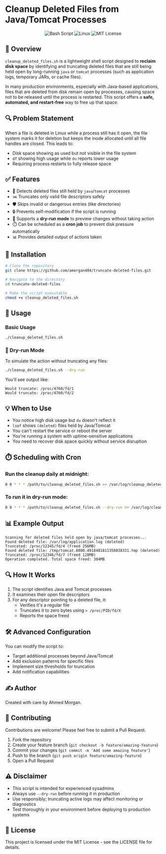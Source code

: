 # Cleanup Deleted Files from Java/Tomcat Processes

<div align="center">
    <img src="https://img.shields.io/badge/Shell-Bash-blue?style=flat-square&logo=gnu-bash" alt="Bash Script">
    <img src="https://img.shields.io/badge/Platform-Linux-green?style=flat-square&logo=linux" alt="Linux">
    <img src="https://img.shields.io/badge/License-MIT-yellow?style=flat-square" alt="MIT License">
</div>

## 🧹 Overview

`cleanup_deleted_files.sh` is a lightweight shell script designed to **reclaim disk space** by identifying and truncating deleted files that are still being held open by long-running `java` or `tomcat` processes (such as application logs, temporary JARs, or cache files).

In many production environments, especially with Java-based applications, files that are deleted from disk remain open by processes, causing space not to be released until the process is restarted. This script offers a **safe, automated, and restart-free** way to free up that space.

## 🔍 Problem Statement

When a file is deleted in Linux while a process still has it open, the file system marks it for deletion but keeps the inode allocated until all file handles are closed. This leads to:

- Disk space showing as used but not visible in the file system
- `df` showing high usage while `du` reports lower usage
- Requiring process restarts to fully release space

## ✅ Features

- 🔎 Detects deleted files still held by `java`/`tomcat` processes
- ✂️ Truncates only valid file descriptors safely
- 🛡️ Skips invalid or dangerous entries (like directories)
- 🔒 Prevents self-modification if the script is running
- 🧪 Supports a **dry-run mode** to preview changes without taking action
- ⏱️ Can be scheduled as a **cron job** to prevent disk pressure automatically
- 📊 Provides detailed output of actions taken

## 🚀 Installation

```bash
# Clone the repository
git clone https://github.com/amorgan404/truncate-deleted-files.git

# Navigate to the directory
cd truncate-deleted-files

# Make the script executable
chmod +x cleanup_deleted_files.sh
```

## 🔧 Usage

### Basic Usage

```bash
./cleanup_deleted_files.sh
```

### 🧪 Dry-run Mode

To simulate the action without truncating any files:

```bash
./cleanup_deleted_files.sh --dry-run
```

You'll see output like:

```
Would truncate: /proc/4760/fd/1
Would truncate: /proc/4760/fd/2
```

## 💡 When to Use

- You notice high disk usage but `du` doesn't reflect it
- `lsof` shows `(deleted)` files held by Java/Tomcat
- You can't restart the service or reboot the server
- You're running a system with uptime-sensitive applications
- You need to recover disk space quickly without service disruption

## ⏱️ Scheduling with Cron

### Run the cleanup daily at midnight:

```bash
0 0 * * * /path/to/cleanup_deleted_files.sh >> /var/log/cleanup_deleted_files.log 2>&1
```

### To run it in dry-run mode:

```bash
0 0 * * * /path/to/cleanup_deleted_files.sh --dry-run >> /var/log/cleanup_deleted_files.log 2>&1
```

## 📊 Example Output

```
Scanning for deleted files held open by java/tomcat processes...
Found deleted file: /var/log/application.log (deleted)
Truncated: /proc/12345/fd/4 (freed 256MB)
Found deleted file: /tmp/tomcat.8080.4918481811358038331.tmp (deleted)
Truncated: /proc/12346/fd/7 (freed 128MB)
Operation completed. Total space freed: 384MB
```

## 🔍 How It Works

1. The script identifies Java and Tomcat processes
2. It examines their open file descriptors
3. For any descriptor pointing to a deleted file, it:
     - Verifies it's a regular file
     - Truncates it to zero bytes using `> /proc/PID/fd/X`
     - Reports the space freed

## 🛠️ Advanced Configuration

You can modify the script to:
- Target additional processes beyond Java/Tomcat
- Add exclusion patterns for specific files
- Implement size thresholds for truncation
- Add notification capabilities

## ✍️ Author

Created with care by Ahmed Morgan.

## 🤝 Contributing

Contributions are welcome! Please feel free to submit a Pull Request.

1. Fork the repository
2. Create your feature branch (`git checkout -b feature/amazing-feature`)
3. Commit your changes (`git commit -m 'Add some amazing feature'`)
4. Push to the branch (`git push origin feature/amazing-feature`)
5. Open a Pull Request

## ⚠️ Disclaimer

- This script is intended for experienced sysadmins
- Always use `--dry-run` before running it in production
- Use responsibly; truncating active logs may affect monitoring or diagnostics
- Test thoroughly in your environment before deploying to production systems

## 📜 License

This project is licensed under the MIT License - see the LICENSE file for details.
